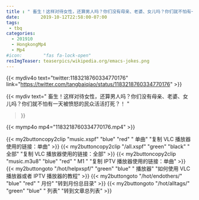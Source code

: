 ```yaml
---
title : " 畜生！这样对待女性，还算男人吗？你们没有母亲、老婆、女儿吗？你们就不怕有一天被愤怒的民众活活打死？！ "
date:        2019-10-12T22:58:00-07:00
tags:
 - tbq
categories:
  - 201910
  - HongkongMp4
  - Mp4
#icon:        "fas fa-lock-open"
resImgTeaser: teaserpics/wikipedia.org/emacs-jokes.png
---
```


{{< mydiv4o text="twitter:1183218760334770176" 
link="https://twitter.com/tangbaiqiao/status/1183218760334770176" >}}


{{< mydiv text="  畜生！这样对待女性，还算男人吗？你们没有母亲、老婆、女儿吗？你们就不怕有一天被愤怒的民众活活打死？！ "
>}}

{{< mymp4o mp4="1183218760334770176.mp4" >}}


{{< my2buttoncopy2clip "music.xspf"        "blue"   "red"    " 单曲"  "复制 VLC 播放器使用的链接：单曲" >}} {{< my2buttoncopy2clip "/all.xspf"         "green"  "black"  " 全部"  "复制 VLC 播放器使用的链接：全部" >}} {{< my2buttoncopy2clip "music.m3u8"        "blue"   "red"    " M1 "    "复制 IPTV 播放器使用的链接：单曲" >}} {{< my2buttongoto      "/hot/helpxspf/"    "green"  "blue"   " 播放器" "如何使用 VLC 播放器或者 IPTV 播放器的教程" >}} {{< my2buttongoto      "/hot/endothers/"   "blue"   "red"    " 月份"   "转到月份总目录" >}} {{< my2buttongoto      "/hot/alltags/"     "green"  "blue"   " 列表"   "转到文章总列表" >}} 
